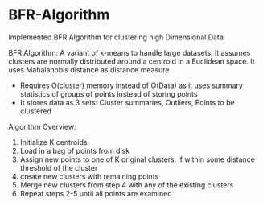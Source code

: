 # BFR-Algorithm
Implemented BFR Algorithm for clustering high Dimensional Data

BFR Algorithm: A variant of k-means to handle large datasets, it assumes clusters are normally distributed around a centroid in a Euclidean space. It uses Mahalanobis distance as distance measure
- Requires O(cluster) memory instead of O(Data) as it uses summary statistics of groups of points instead of storing points
- It stores data as 3 sets: Cluster summaries, Outliers, Points to be clustered

Algorithm Overview:
1. Initialize K centroids
2. Load in a bag of points from disk
3. Assign new points to one of K original clusters, if within some distance threshold of the cluster
4. create new clusters with remaining points
5. Merge new clusters from step 4 with any of the existing clusters
6. Repeat steps 2-5 until all points are examined
